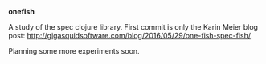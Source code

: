 **onefish**

A study of the spec clojure library.
First commit is only the Karin Meier blog post:
http://gigasquidsoftware.com/blog/2016/05/29/one-fish-spec-fish/

Planning some more experiments soon.

